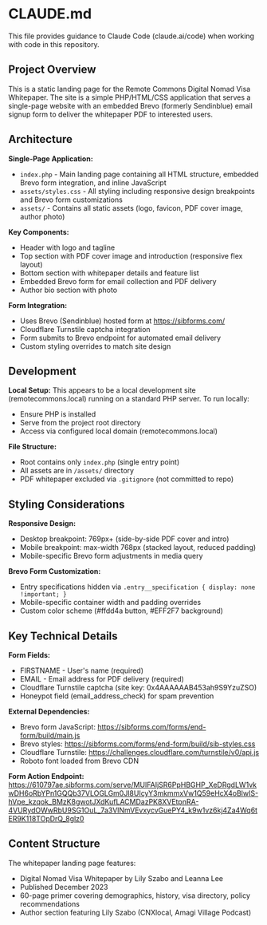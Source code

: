 # CLAUDE.md

This file provides guidance to Claude Code (claude.ai/code) when working with code in this repository.

## Project Overview

This is a static landing page for the Remote Commons Digital Nomad Visa Whitepaper. The site is a simple PHP/HTML/CSS application that serves a single-page website with an embedded Brevo (formerly Sendinblue) email signup form to deliver the whitepaper PDF to interested users.

## Architecture

**Single-Page Application:**
- `index.php` - Main landing page containing all HTML structure, embedded Brevo form integration, and inline JavaScript
- `assets/styles.css` - All styling including responsive design breakpoints and Brevo form customizations
- `assets/` - Contains all static assets (logo, favicon, PDF cover image, author photo)

**Key Components:**
- Header with logo and tagline
- Top section with PDF cover image and introduction (responsive flex layout)
- Bottom section with whitepaper details and feature list
- Embedded Brevo form for email collection and PDF delivery
- Author bio section with photo

**Form Integration:**
- Uses Brevo (Sendinblue) hosted form at https://sibforms.com/
- Cloudflare Turnstile captcha integration
- Form submits to Brevo endpoint for automated email delivery
- Custom styling overrides to match site design

## Development

**Local Setup:**
This appears to be a local development site (remotecommons.local) running on a standard PHP server. To run locally:
- Ensure PHP is installed
- Serve from the project root directory
- Access via configured local domain (remotecommons.local)

**File Structure:**
- Root contains only `index.php` (single entry point)
- All assets are in `/assets/` directory
- PDF whitepaper excluded via `.gitignore` (not committed to repo)

## Styling Considerations

**Responsive Design:**
- Desktop breakpoint: 769px+ (side-by-side PDF cover and intro)
- Mobile breakpoint: max-width 768px (stacked layout, reduced padding)
- Mobile-specific Brevo form adjustments in media query

**Brevo Form Customization:**
- Entry specifications hidden via `.entry__specification { display: none !important; }`
- Mobile-specific container width and padding overrides
- Custom color scheme (#ffdd4a button, #EFF2F7 background)

## Key Technical Details

**Form Fields:**
- FIRSTNAME - User's name (required)
- EMAIL - Email address for PDF delivery (required)
- Cloudflare Turnstile captcha (site key: 0x4AAAAAAB453ah9S9YzuZSO)
- Honeypot field (email_address_check) for spam prevention

**External Dependencies:**
- Brevo form JavaScript: https://sibforms.com/forms/end-form/build/main.js
- Brevo styles: https://sibforms.com/forms/end-form/build/sib-styles.css
- Cloudflare Turnstile: https://challenges.cloudflare.com/turnstile/v0/api.js
- Roboto font loaded from Brevo CDN

**Form Action Endpoint:**
https://610797ae.sibforms.com/serve/MUIFAIjSR6PpHBGHP_XeDRgdLW1vkwDH6oRbYPn1GQQb37VLOGLGm0Jl8UIcyY3mkmmxVw1Q59eHcX4oBlwIS-hVpe_kzqok_BMzK8gwotJXdKufLACMDazPK8XVEtpnRA-4VURydOWwRbU9SG1OuL_7a3VlNmVEvxycvGuePY4_k9w1vz6kj4Za4Wq6tER9K118TOpDrQ_8glz0

## Content Structure

The whitepaper landing page features:
- Digital Nomad Visa Whitepaper by Lily Szabo and Leanna Lee
- Published December 2023
- 60-page primer covering demographics, history, visa directory, policy recommendations
- Author section featuring Lily Szabo (CNXlocal, Amagi Village Podcast)
